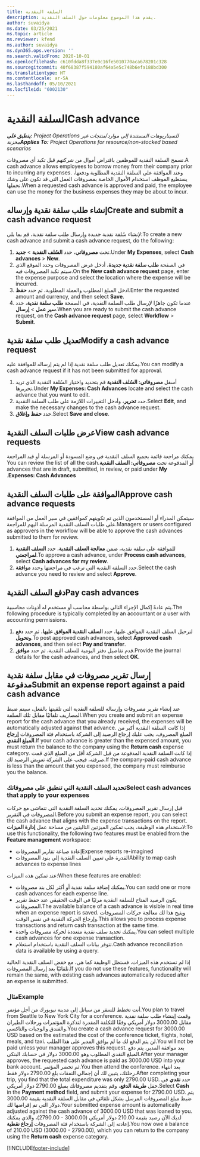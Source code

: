 ```yaml
---
title: السلفة النقدية
description: يقدم هذا الموضوع معلومات حول السلف النقدية.
author: suvaidya
ms.date: 03/25/2021
ms.topic: article
ms.reviewer: kfend
ms.author: suvaidya
ms.dyn365.ops.version: ''
ms.search.validFrom: 2020-10-01
ms.openlocfilehash: c610fdda8f337e0c16fe5010770aca678201c328
ms.sourcegitcommit: 40f68387f594180af64a5e5c748b6efa188bd300
ms.translationtype: HT
ms.contentlocale: ar-SA
ms.lasthandoff: 05/10/2021
ms.locfileid: "6002130"
---
```

# <a name="cash-advance"></a><span data-ttu-id="4a89c-103">السلفة النقدية</span><span class="sxs-lookup"><span data-stu-id="4a89c-103">Cash advance</span></span>

<span data-ttu-id="4a89c-104">_**ينطبق على:** Project Operations للسيناريوهات المستندة إلى موارد/منتجات غير مخزنة‬_</span><span class="sxs-lookup"><span data-stu-id="4a89c-104">_**Applies To:** Project Operations for resource/non-stocked based scenarios_</span></span>

<span data-ttu-id="4a89c-105">تسمح السلفة النقدية للموظفين باقتراض أموال من شركتهم قبل تكبد أي مصروفات.</span><span class="sxs-lookup"><span data-stu-id="4a89c-105">A cash advance allows employees to borrow money from their company prior to incurring any expenses.</span></span> <span data-ttu-id="4a89c-106">وعند الموافقة على السلفة النقدية المطلوبة ودفعها، يستطيع الموظف استخدام الأموال الخاصة بمصروفات العمل التي قد تكون على وشك تحملها.</span><span class="sxs-lookup"><span data-stu-id="4a89c-106">When a requested cash advance is approved and paid, the employee can use the money for the business expenses they may be about to incur.</span></span> 

## <a name="create-and-submit-a-cash-advance-request"></a><span data-ttu-id="4a89c-107">إنشاء طلب سلفة نقدية وإرساله</span><span class="sxs-lookup"><span data-stu-id="4a89c-107">Create and submit a cash advance request</span></span>
<span data-ttu-id="4a89c-108">لإنشاء سُلفة نقدية جديدة وإرسال طلب سلفة نقدية، قم بما يلي:</span><span class="sxs-lookup"><span data-stu-id="4a89c-108">To create a new cash advance and submit a cash advance request, do the following:</span></span> 

1. <span data-ttu-id="4a89c-109">تحت **مصروفاتي**، حدد **السُلف النقدية** > **جديد**.</span><span class="sxs-lookup"><span data-stu-id="4a89c-109">Under **My Expenses**, select **Cash advances** > **New**.</span></span> 
2. <span data-ttu-id="4a89c-110">في الصفحة **طلب سلفة نقدية جديدة**، أدخل غرض المصروفات وحدد الموقع الذي سيتم تكبد المصروفات فيه.</span><span class="sxs-lookup"><span data-stu-id="4a89c-110">On the **New cash advance request** page, enter the expense purpose and select the location where the expense will be incurred.</span></span>
3. <span data-ttu-id="4a89c-111">ادخل المبلغ المطلوب والعملة المطلوبة، ثم حدد **حفظ**.</span><span class="sxs-lookup"><span data-stu-id="4a89c-111">Enter the requested amount and currency, and then select **Save**.</span></span> 
4. <span data-ttu-id="4a89c-112">عندما تكون جاهزًا لإرسال طلب السلفة النقدية، في الصفحة **طلب سلفة نقدية**، حدد **سير عمل** > **إرسال**.</span><span class="sxs-lookup"><span data-stu-id="4a89c-112">When you are ready to submit the cash advance request, on the **Cash advance request** page, select **Workflow** > **Submit**.</span></span>

## <a name="modify-a-cash-advance-request"></a><span data-ttu-id="4a89c-113">تعديل طلب سلفة نقدية</span><span class="sxs-lookup"><span data-stu-id="4a89c-113">Modify a cash advance request</span></span>

<span data-ttu-id="4a89c-114">يمكنك تعديل طلب سلفة نقدية إذا لم يتم إرساله للموافقة عليه.</span><span class="sxs-lookup"><span data-stu-id="4a89c-114">You can modify a cash advance request if it has not been submitted for approval.</span></span>

1. <span data-ttu-id="4a89c-115">أسفل **مصروفاتي: السُلف النقدية** قم بتحديد واختيار السُلفة النقدية الذي تريد تحريرها.</span><span class="sxs-lookup"><span data-stu-id="4a89c-115">Under **My Expenses: Cash Advances** locate and select the cash advance that you want to edit.</span></span>
2. <span data-ttu-id="4a89c-116">حدد **تحرير**، وأدخل التغييرات اللازمة على طلب السلفة النقدية.</span><span class="sxs-lookup"><span data-stu-id="4a89c-116">Select **Edit**, and make the necessary changes to the cash advance request.</span></span> 
3. <span data-ttu-id="4a89c-117">حدد **حفظ وإغلاق**.</span><span class="sxs-lookup"><span data-stu-id="4a89c-117">Select **Save and close**.</span></span>


## <a name="view-cash-advance-requests"></a><span data-ttu-id="4a89c-118">عرض طلبات السلف النقدية</span><span class="sxs-lookup"><span data-stu-id="4a89c-118">View cash advance requests</span></span>
<span data-ttu-id="4a89c-119">يمكنك مراجعة قائمة بجميع السلف النقدية في وضع المسودة أو المرسلة أو قيد المراجعة أو المدفوعة تحت **مصروفاتي: السلف النقدية‬‏‫**.</span><span class="sxs-lookup"><span data-stu-id="4a89c-119">You can review the list of all the cash advances that are in draft, submitted, in review, or paid under **My Expenses: Cash Advances**.</span></span> 

## <a name="approve-cash-advance-requests"></a><span data-ttu-id="4a89c-120">الموافقة على طلبات السلف النقدية</span><span class="sxs-lookup"><span data-stu-id="4a89c-120">Approve cash advance requests</span></span>

<span data-ttu-id="4a89c-121">سيتمكن المدراء أو المستخدمون الذين تم تكوينهم كموافقين في سير العمل من الموافقة على طلبات السلف النقدية المرسلة اليهم للمراجعة.</span><span class="sxs-lookup"><span data-stu-id="4a89c-121">Managers or users configured as approvers in the workflow will be able to approve the cash advances submitted to them for review.</span></span> 

1. <span data-ttu-id="4a89c-122">للموافقة على سلفة نقدية، ضمن **معالجة السلف النقدية**، حدد **السلف النقدية لمراجعتي**.</span><span class="sxs-lookup"><span data-stu-id="4a89c-122">To approve a cash advance, under **Process cash advances**, select **Cash advances for my review**.</span></span>
2. <span data-ttu-id="4a89c-123">حدد السلفة النقدية التي ترغب في مراجعتها وحدد **موافقة**.</span><span class="sxs-lookup"><span data-stu-id="4a89c-123">Select the cash advance you need to review and select **Approve**.</span></span>  

## <a name="pay-cash-advances"></a><span data-ttu-id="4a89c-124">دفع السلف النقدية</span><span class="sxs-lookup"><span data-stu-id="4a89c-124">Pay cash advances</span></span> 
<span data-ttu-id="4a89c-125">يتم عادةً إكمال الإجراء التالي بواسطة محاسب أو مستخدم له أذونات محاسبية.</span><span class="sxs-lookup"><span data-stu-id="4a89c-125">The following procedure is typically completed by an accountant or a user with accounting permissions.</span></span>

1. <span data-ttu-id="4a89c-126">لترحيل السلف النقدية الموافق عليها، حدد **السلف النقدية الموافق عليها**، ثم حدد **دفع وتحويل**.</span><span class="sxs-lookup"><span data-stu-id="4a89c-126">To post approved cash advances, select **Approved cash advances**, and then select **Pay and transfer**.</span></span>  
2. <span data-ttu-id="4a89c-127">قدم تفاصيل دفتر اليومية للسلف النقدية، ثم حدد **موافق**.</span><span class="sxs-lookup"><span data-stu-id="4a89c-127">Provide the journal details for the cash advances, and then select **OK**.</span></span> 

## <a name="submit-an-expense-report-against-a-paid-cash-advance"></a><span data-ttu-id="4a89c-128">إرسال تقرير مصروفات في مقابل سلفة نقدية مدفوعة</span><span class="sxs-lookup"><span data-stu-id="4a89c-128">Submit an expense report against a paid cash advance</span></span> 

<span data-ttu-id="4a89c-129">عند إنشاء تقرير مصروفات وإرساله للسلفة النقدية التي تلقيتها بالفعل، سيتم ضبط المصاريف تلقائيًا مقابل تلك السلفة.</span><span class="sxs-lookup"><span data-stu-id="4a89c-129">When you create and submit an expense report for the cash advance that you already received, the expenses will be automatically adjusted against that advance.</span></span> <span data-ttu-id="4a89c-130">إذا كانت السلفة النقدية أكبر من المبلغ المصروف، يجب عليك إرجاع الرصيد إلى الشركة باستخدام فئة المصروفات **إرجاع المبلغ النقدي**.</span><span class="sxs-lookup"><span data-stu-id="4a89c-130">If your cash advance is greater than the expensed amount, you must return the balance to the company using the **Return cash** expense category.</span></span> <span data-ttu-id="4a89c-131">إذا كانت السلفة النقدية المدفوعة من قبل الشركة أقل من المبلغ الذي قمت صرفته، فيجب على الشركة تعويض الرصيد لك.</span><span class="sxs-lookup"><span data-stu-id="4a89c-131">If the company-paid cash advance is less than the amount that you expensed, the company must reimburse you the balance.</span></span> 

### <a name="select-cash-advances-that-apply-to-your-expenses"></a><span data-ttu-id="4a89c-132">تحديد السلف النقدية التي تنطبق على مصروفاتك</span><span class="sxs-lookup"><span data-stu-id="4a89c-132">Select cash advances that apply to your expenses</span></span>
<span data-ttu-id="4a89c-133">قبل إرسال تقرير المصروفات، يمكنك تحديد السلفة النقدية التي تتماشى مع حركات المصروفات في التقرير.</span><span class="sxs-lookup"><span data-stu-id="4a89c-133">Before you submit an expense report, you can select the cash advance that aligns with the expense transactions on the report.</span></span> <span data-ttu-id="4a89c-134">لاستخدام هذه الوظيفة، يجب تمكين الميزتين التاليتين من مساحة عمل **إدارة الميزات**:</span><span class="sxs-lookup"><span data-stu-id="4a89c-134">To use this functionality, the following two features must be enabled from the **Feature management** workspace:</span></span>

  - <span data-ttu-id="4a89c-135">إعادة صياغة تقارير المصروفات</span><span class="sxs-lookup"><span data-stu-id="4a89c-135">Expense reports re-imagined</span></span>
  - <span data-ttu-id="4a89c-136">القدرة على تعيين السلف النقدية إلى بنود المصروفات</span><span class="sxs-lookup"><span data-stu-id="4a89c-136">Ability to map cash advances to expense lines</span></span>
 
 <span data-ttu-id="4a89c-137">عند تمكين هذه الميزات:</span><span class="sxs-lookup"><span data-stu-id="4a89c-137">When these features are enabled:</span></span>
 
  - <span data-ttu-id="4a89c-138">يمكنك إضافة سلفة نقدية أو أكثر لكل بند مصروفات.</span><span class="sxs-lookup"><span data-stu-id="4a89c-138">You can sadd one or more cash advances for each expense line.</span></span>
  - <span data-ttu-id="4a89c-139">يكون الرصيد المتاح للسلفة النقدية مرئيًا في الوقت الحقيقي عند حفظ تقرير المصروفات.</span><span class="sxs-lookup"><span data-stu-id="4a89c-139">The available balance of a cash advance is visible in real time when an expense report is saved.</span></span> <span data-ttu-id="4a89c-140">ويتيح هذا لك معالجة حركات المصروفات وإرجاع الحركة النقدية في نفس الوقت.</span><span class="sxs-lookup"><span data-stu-id="4a89c-140">This allows you to process expense transactions and return cash transaction at the same time.</span></span>
  - <span data-ttu-id="4a89c-141">يمكنك تحديد سلف نقدية متعددة لحركة مصروفات واحدة.</span><span class="sxs-lookup"><span data-stu-id="4a89c-141">You can select multiple cash advances for one expense transaction.</span></span>
  - <span data-ttu-id="4a89c-142">تتوفر بيانات السلف النقدية باستخدام استعلام.</span><span class="sxs-lookup"><span data-stu-id="4a89c-142">Cash advance reconciliation data is available by using a query.</span></span> 
 
<span data-ttu-id="4a89c-143">إذا لم تستخدم هذه الميزات، فستظل الوظيفة كما هي، مع خفض السلف النقدية الحالية تلقائيًا بعد إرسال المصروفات.</span><span class="sxs-lookup"><span data-stu-id="4a89c-143">If you do not use these features, functionality will remain the same, with existing cash advances automatically reduced after an expense is submitted.</span></span>

### <a name="example"></a><span data-ttu-id="4a89c-144">مثال</span><span class="sxs-lookup"><span data-stu-id="4a89c-144">Example</span></span> 
<span data-ttu-id="4a89c-145">أنت تخطط للسفر من سياتل إلى مدينة نيويورك من أجل مؤتمر.</span><span class="sxs-lookup"><span data-stu-id="4a89c-145">You plan to travel from Seattle to New York City for a conference.</span></span> <span data-ttu-id="4a89c-146">وقمت إبنشاء طلب سلفة نقدية مقابل 3000.00 دولار أمريكي وفقًا للتكلفة المقدرة لتذكرة المؤتمرات ورحلات الطيران والفندق والوجبات والتاكسي.</span><span class="sxs-lookup"><span data-stu-id="4a89c-146">You create a cash advance request for 3000.00 USD based on the estimated the cost of the conference ticket, flights, hotel, meals, and taxi.</span></span> <span data-ttu-id="4a89c-147">لن يتم الدفع لك ما لم يوافق المدير على هذا الطلب.</span><span class="sxs-lookup"><span data-stu-id="4a89c-147">You will not be paid unless your manager approves this request.</span></span> <span data-ttu-id="4a89c-148">بعد موافقة المدير، يتم دفع المبلغ النقدي المطلوب وهو 3000.00 دولار في حسابك البنكي.</span><span class="sxs-lookup"><span data-stu-id="4a89c-148">After your manager approves, the requested cash advance is paid as 3000.00 USD into your bank account.</span></span> <span data-ttu-id="4a89c-149">ثم تحضر المؤتمر.</span><span class="sxs-lookup"><span data-stu-id="4a89c-149">You then attend the conference.</span></span> <span data-ttu-id="4a89c-150">بعد انتهاء رحلتك، يتبين لك أن إجمالي النفقات بلغ 2790.00 دولار فقط.</span><span class="sxs-lookup"><span data-stu-id="4a89c-150">After completing your trip, you find that the total expenditure was only 2790.00 USD.</span></span> <span data-ttu-id="4a89c-151">حدد **نقدي** في حقل **طريقة الدفع**، وقم بتقديم مصروفاتك بمبلغ 2790.00 دولار أمريكي.</span><span class="sxs-lookup"><span data-stu-id="4a89c-151">Select **Cash** in the **Payment method** field, and submit your expense for 2790.00 USD.</span></span> <span data-ttu-id="4a89c-152">يتم ضبط مبلغ المصروفات المرسل بشكل تلقائي في مقابل السلفة النقدية بقيمة 3000.00 دولار التي تم إقراضها لك.</span><span class="sxs-lookup"><span data-stu-id="4a89c-152">Your submitted expense amount is automatically adjusted against the cash advance of 3000.00 USD that was loaned to you.</span></span> <span data-ttu-id="4a89c-153">لديك الآن رصيد بقيمة 210.00 دولار أمريكي (3000.00 - 2790.00)، والذي يمكنك إعادته إلى الشركة باستخدام فئة المصروفات **إرجاع نقطية**.</span><span class="sxs-lookup"><span data-stu-id="4a89c-153">You now owe a balance of 210.00 USD (3000.00 - 2790.00), which you can return to the company using the **Return cash** expense category.</span></span>



[!INCLUDE[footer-include](../includes/footer-banner.md)]
